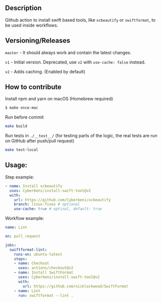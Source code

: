 ## Description

Github action to install swift based tools, like `xcbeautify` or `swiftformat`, to be used inside workflows.

## Versioning/Releases

`master` - It should always work and contain the latest changes.

`v1` - Initial version. Deprecated, use `v2` with `use-cache: false` instead.

`v2` - Adds caching. (Enabled by default)

## How to contribute

Install npm and yarn on macOS (Homebrew required)
```bash
$ make once-mac
```

Run before commit
```bash
make build
```

Run tests in `./__test__/` (for testing parts of the logic, the real tests are run on GitHub after push/pull request)
```bash
make test-local
```

## Usage:

Step example:
```yaml
- name: Install xcbeautify
  uses: Cyberbeni/install-swift-tool@v2
  with:
    url: https://github.com/Cyberbeni/xcbeautify
    branch: linux-fixes # optional
    use-cache: true # optinal, default: true
```

Workflow example:
```yaml
name: Lint

on: pull_request

jobs:
  swiftformat-lint:
    runs-on: ubuntu-latest
    steps:
    - name: Checkout
      uses: actions/checkout@v2
    - name: Install SwiftFormat
      uses: Cyberbeni/install-swift-tool@v2
      with:
        url: https://github.com/nicklockwood/SwiftFormat
    - name: Lint
      run: swiftformat --lint .
```
